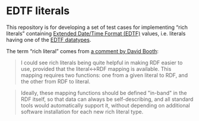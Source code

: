 # EDTF literals

This repository is for developing a set of test cases for implementing “rich literals” containing [Extended Date/Time Format (EDTF)](https://www.loc.gov/standards/datetime/) values, i.e. literals having one of the [EDTF datatypes](https://id.loc.gov/datatypes/edtf.html).

The term “rich literal” comes from [a comment by David Booth](https://lists.w3.org/Archives/Public/semantic-web/2020Jul/0200.html):

> I could see rich literals being quite helpful in making RDF easier to 
use, provided that the literal<->RDF mapping is available.  This mapping 
requires two functions: one from a given literal to RDF, and the other 
from RDF to literal.

> Ideally, these mapping functions should be defined "in-band" in the RDF 
itself, so that data can always be self-describing, and all standard 
tools would automatically support it, without depending on additional 
software installation for each new rich literal type.
